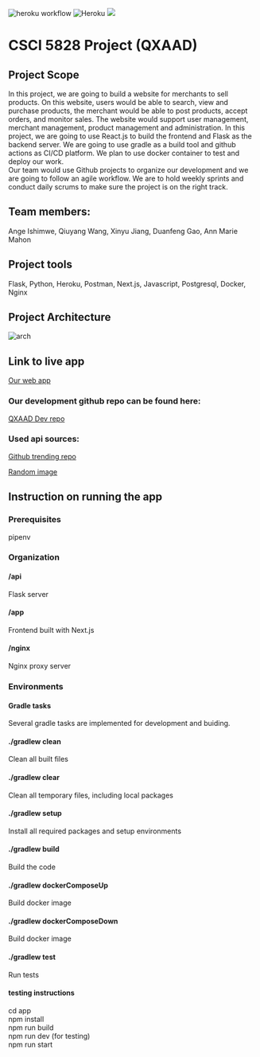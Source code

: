 ![heroku workflow](https://github.com/kevgao/csci5828/actions/workflows/deploy-to-heroku.yaml/badge.svg)
![Heroku](https://pyheroku-badge.herokuapp.com/?app=csci5828dev)
[![](https://img.shields.io/website-up-down-green-red/http/monip.org.svg)](https://csci5828dev.herokuapp.com)





# CSCI 5828 Project (QXAAD)

## Project Scope
In this project, we are going to build a website for merchants to sell products. On this website, users would be able to search, view and purchase products, the merchant would be able to post products, accept orders, and monitor sales. The website would support user management, merchant management, product management and administration.
In this project, we are going to use React.js to build the frontend and Flask as the backend server. We are going to use gradle as a build tool and github actions as CI/CD platform. We plan to use docker container to test and deploy our work.\
Our team would use Github projects to organize our development and we are going to follow an agile workflow. We are to hold weekly sprints and conduct daily scrums to make sure the project is on the right track.



## Team members:
Ange Ishimwe, Qiuyang Wang, Xinyu Jiang, Duanfeng Gao, Ann Marie Mahon

## Project tools
Flask, Python, Heroku, Postman, Next.js, Javascript, Postgresql, Docker, Nginx





## Project Architecture
![arch](https://user-images.githubusercontent.com/45773808/115894565-a6d2ca00-a416-11eb-88e5-153904d37d94.PNG)



## Link to live app
[Our web app](https://csci5828app.herokuapp.com/)

### Our development github repo can be found here:
[QXAAD Dev repo](https://github.com/kevgao/csci5828/tree/dev)

### Used api sources:
[Github trending repo](https://www.npmjs.com/package/trending-github)

[Random image](https://source.unsplash.com/)

## Instruction on running the app

### Prerequisites

pipenv

### Organization
#### /api
Flask server

#### /app
Frontend built with Next.js

#### /nginx
Nginx proxy server  

### Environments

#### Gradle tasks
Several gradle tasks are implemented for development and buiding. 
#### ./gradlew clean
Clean all built files
#### ./gradlew clear
Clean all temporary files, including local packages
#### ./gradlew setup
Install all required packages and setup environments
#### ./gradlew build
Build the code
#### ./gradlew dockerComposeUp
Build docker image

#### ./gradlew dockerComposeDown
Build docker image
#### ./gradlew test
Run tests

#### testing instructions
cd app\
npm install\
npm run build\
npm run dev  (for testing)\
npm run start  






